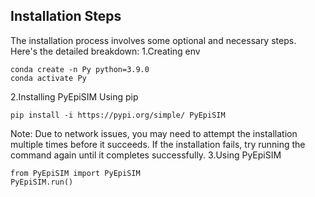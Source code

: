 ## Installation Steps
The installation process involves some optional and necessary steps. Here's the detailed breakdown:
1.Creating env
```
conda create -n Py python=3.9.0
conda activate Py
```
2.Installing PyEpiSIM Using pip
```
pip install -i https://pypi.org/simple/ PyEpiSIM
```
Note: Due to network issues, you may need to attempt the installation multiple times before it succeeds. If the installation fails, try running the command again until it completes successfully.
3.Using PyEpiSIM
```
from PyEpiSIM import PyEpiSIM
PyEpiSIM.run()
```
